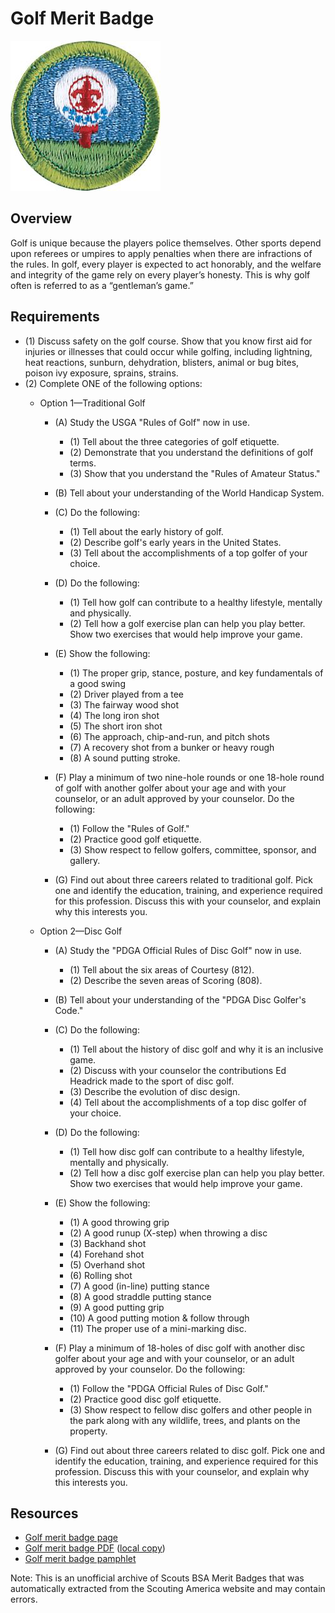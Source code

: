

# Golf Merit Badge

![Golf Merit Badge](images/golf-merit-badge.jpg)

## Overview



Golf is unique because the players police themselves. Other sports depend upon referees or umpires to apply penalties when there are infractions of the rules. In golf, every player is expected to act honorably, and the welfare and integrity of the game rely on every player’s honesty. This is why golf often is referred to as a “gentleman’s game.”

## Requirements

* (1) Discuss safety on the golf course. Show that you know first aid for injuries or illnesses that could occur while golfing, including lightning, heat reactions, sunburn, dehydration, blisters, animal or bug bites, poison ivy exposure, sprains, strains.
* (2) Complete ONE of the following options:
    * Option 1—Traditional Golf
        * (A) Study the USGA "Rules of Golf" now in use.
            * (1) Tell about the three categories of golf etiquette.
            * (2) Demonstrate that you understand the definitions of golf terms.
            * (3) Show that you understand the "Rules of Amateur Status."


        * (B) Tell about your understanding of the World Handicap System.
        * (C) Do the following:
            * (1) Tell about the early history of golf.
            * (2) Describe golf's early years in the United States.
            * (3) Tell about the accomplishments of a top golfer of your choice.


        * (D) Do the following:
            * (1) Tell how golf can contribute to a healthy lifestyle, mentally and physically.
            * (2) Tell how a golf exercise plan can help you play better. Show two exercises that would help improve your game.


        * (E) Show the following:
            * (1) The proper grip, stance, posture, and key fundamentals of a good swing
            * (2) Driver played from a tee
            * (3) The fairway wood shot
            * (4) The long iron shot
            * (5) The short iron shot
            * (6) The approach, chip-and-run, and pitch shots
            * (7) A recovery shot from a bunker or heavy rough
            * (8) A sound putting stroke.


        * (F) Play a minimum of two nine-hole rounds or one 18-hole round of golf with another golfer about your age and with your counselor, or an adult approved by your counselor. Do the following:
            * (1) Follow the "Rules of Golf."
            * (2) Practice good golf etiquette.
            * (3) Show respect to fellow golfers, committee, sponsor, and gallery.


        * (G) Find out about three careers related to traditional golf. Pick one and identify the education, training, and experience required for this profession. Discuss this with your counselor, and explain why this interests you.


    * Option 2—Disc Golf
        * (A) Study the "PDGA Official Rules of Disc Golf" now in use.
            * (1) Tell about the six areas of Courtesy (812).
            * (2) Describe the seven areas of Scoring (808).


        * (B) Tell about your understanding of the "PDGA Disc Golfer's Code."
        * (C) Do the following:
            * (1) Tell about the history of disc golf and why it is an inclusive game.
            * (2) Discuss with your counselor the contributions Ed Headrick made to the sport of disc golf.
            * (3) Describe the evolution of disc design.
            * (4) Tell about the accomplishments of a top disc golfer of your choice.


        * (D) Do the following:
            * (1) Tell how disc golf can contribute to a healthy lifestyle, mentally and physically.
            * (2) Tell how a disc golf exercise plan can help you play better. Show two exercises that would help improve your game.


        * (E) Show the following:
            * (1) A good throwing grip
            * (2) A good runup (X-step) when throwing a disc
            * (3) Backhand shot
            * (4) Forehand shot
            * (5) Overhand shot
            * (6) Rolling shot
            * (7) A good (in-line) putting stance
            * (8) A good straddle putting stance
            * (9) A good putting grip
            * (10) A good putting motion & follow through
            * (11) The proper use of a mini-marking disc.


        * (F) Play a minimum of 18-holes of disc golf with another disc golfer about your age and with your counselor, or an adult approved by your counselor. Do the following:
            * (1) Follow the "PDGA Official Rules of Disc Golf."
            * (2) Practice good disc golf etiquette.
            * (3) Show respect to fellow disc golfers and other people in the park along with any wildlife, trees, and plants on the property.


        * (G) Find out about three careers related to disc golf. Pick one and identify the education, training, and experience required for this profession. Discuss this with your counselor, and explain why this interests you.






## Resources

- [Golf merit badge page](https://www.scouting.org/merit-badges/golf/)
- [Golf merit badge PDF](https://filestore.scouting.org/filestore/Merit_Badge_ReqandRes/Pamphlets/Golf_2024.pdf) ([local copy](files/golf-merit-badge.pdf))
- [Golf merit badge pamphlet](https://www.scoutshop.org/golf-merit-badge-pamphlet-662394.html)

Note: This is an unofficial archive of Scouts BSA Merit Badges that was automatically extracted from the Scouting America website and may contain errors.